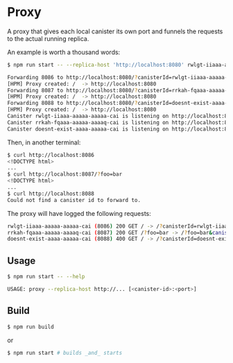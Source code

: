 # Proxy

A proxy that gives each local canister its own port and funnels the requests to
the actual running replica.

An example is worth a thousand words:

``` bash
$ npm run start -- --replica-host 'http://localhost:8080' rwlgt-iiaaa-aaaaa-aaa:8086 rrkah-fqaaa-aaaaa-aaaaq-cai:8087 doesnt-exist-aaaa-aaaaa-cai:8088

Forwarding 8086 to http://localhost:8080/?canisterId=rwlgt-iiaaa-aaaaa-aaaaa-cai
[HPM] Proxy created: /  -> http://localhost:8080
Forwarding 8087 to http://localhost:8080/?canisterId=rrkah-fqaaa-aaaaa-aaaaq-cai
[HPM] Proxy created: /  -> http://localhost:8080
Forwarding 8088 to http://localhost:8080/?canisterId=doesnt-exist-aaaa-aaaaa-cai
[HPM] Proxy created: /  -> http://localhost:8080
Canister rwlgt-iiaaa-aaaaa-aaaaa-cai is listening on http://localhost:8086
Canister rrkah-fqaaa-aaaaa-aaaaq-cai is listening on http://localhost:8087
Canister doesnt-exist-aaaa-aaaaa-cai is listening on http://localhost:8088
```

Then, in another terminal:

``` bash
$ curl http://localhost:8086
<!DOCTYPE html>
...
$ curl http://localhost:8087/?foo=bar
<!DOCTYPE html>
...
$ curl http://localhost:8088
Could not find a canister id to forward to.
```

The proxy will have logged the following requests:

``` bash
rwlgt-iiaaa-aaaaa-aaaaa-cai (8086) 200 GET / -> /?canisterId=rwlgt-iiaaa-aaaaa-aaaaa-cai
rrkah-fqaaa-aaaaa-aaaaq-cai (8087) 200 GET /?foo=bar -> /?foo=bar&canisterId=rrkah-fqaaa-aaaaa-aaaaq-cai
doesnt-exist-aaaa-aaaaa-cai (8088) 400 GET / -> /?canisterId=doesnt-exist-aaaa-aaaaa-cai
```

## Usage

``` bash
$ npm run start -- --help

USAGE: proxy --replica-host http://... [<canister-id>:<port>]
```

## Build

``` bash
$ npm run build
```

or

``` bash
$ npm run start # builds _and_ starts
```
